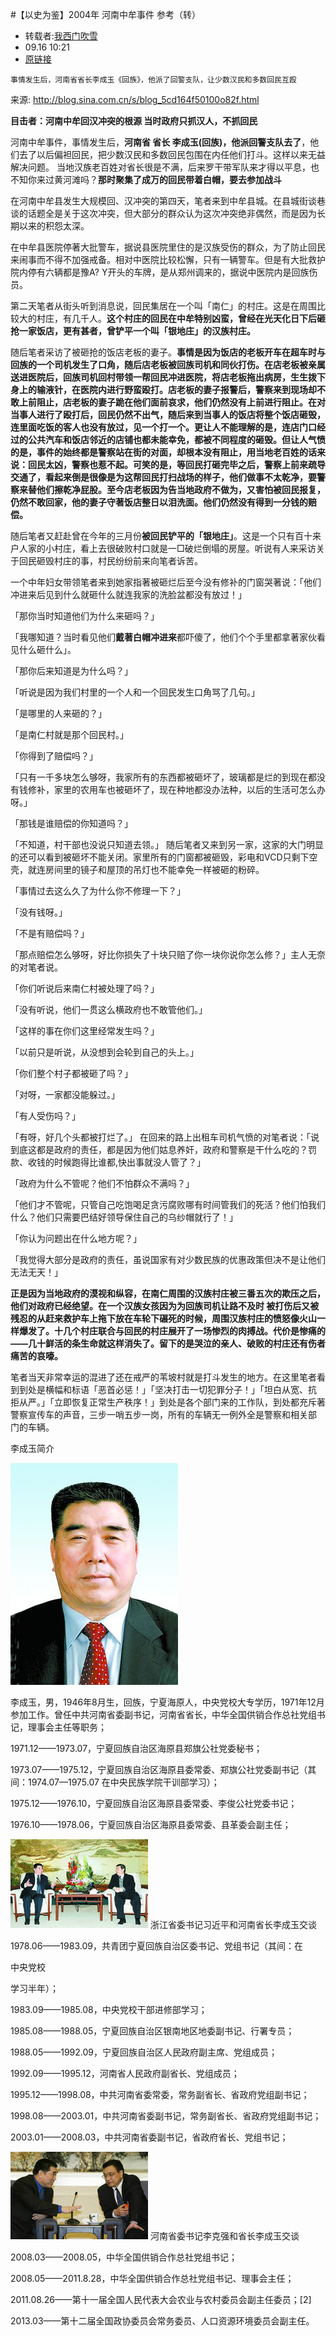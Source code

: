 #【以史为鉴】2004年 河南中牟事件 参考（转）

* 转载者:[我西门吹雪](http://m.weibo.cn/u/5908283106)
* 09.16 10:21
* [原链接](http://blog.sina.com.cn/s/blog_5cd164f50100o82f.html)

`事情发生后，河南省省长李成玉《回族》，他派了回警支队，让少数汉民和多数回民互殴`

来源: http://blog.sina.com.cn/s/blog_5cd164f50100o82f.html

**目击者：河南中牟回汉冲突的根源  当时政府只抓汉人，不抓回民**

河南中牟事件，事情发生后，**河南省 省长 李成玉(回族)，他派回警支队去了**，他们去了以后偏袒回民，把少数汉民和多数回民包围在内任他们打斗。这样以来无益解决问题。 
当地汉族老百姓对省长很是不满，后来罗干带军队来才得以平息，也不知你来过黄河滩吗？**那时聚集了成万的回民带着白帽，要去参加战斗**

在河南中牟县发生大规模回、汉冲突的第四天，笔者来到中牟县城。在县城街谈巷谈的话题全是关于这次冲突，但大部分的群众认为这次冲突绝非偶然，而是因为长期以来的积怨太深。 

在中牟县医院停著大批警车，据说县医院里住的是汉族受伤的群众，为了防止回民来闹事而不得不加强戒备。相对中医院比较松懈，只有一辆警车。但是有大批救护院内停有六辆都是豫A? Y开头的车牌，是从郑州调来的，据说中医院内是回族伤员。 

第二天笔者从街头听到消息说，回民集居在一个叫「南仁」的村庄。这是在周围比较大的村庄，有几千人。**这个村庄的回民在中牟特别凶蛮，曾经在光天化日下后砸抢一家饭店，更有甚者，曾铲平一个叫「银地庄」的汉族村庄。**

随后笔者采访了被砸抢的饭店老板的妻子。**事情是因为饭店的老板开车在超车时与回族的一个司机发生了口角，随后店老板被回族司机和同伙打伤。在店老板被亲属 送进医院后，回族司机回村带领一帮回民冲进医院，将店老板拖出病房，生生拨下身上的输液针，在医院内进行野蛮殴打。店老板的妻子报警后，警察来到现场却不 敢上前阻止，店老板的妻子跪在他们面前哀求，他们仍然没有上前进行阻止。在对当事人进行了殴打后，回民仍然不出气，随后来到当事人的饭店将整个饭店砸毁， 连里面吃饭的客人也没有放过，见一个打一个。更让人不能理解的是，连店门口经过的公共汽车和饭店邻近的店铺也都未能幸免，都被不同程度的砸毁。但让人气愤 的是，事件的始终都是警察站在街的对面，却根本没有阻止，用当地老百姓的话来说：回民太凶，警察也惹不起。可笑的是，等回民打砸完毕之后，警察上前来疏导 交通了，看起来倒是很像是为这帮回民打扫战场的样子，他们做事不太乾净，要警察来替他们擦乾净屁股。至今店老板因为告当地政府不做为，又害怕被回民报复， 仍然不敢回家，他的妻子守著饭店整日以泪洗面。他们仍然没有得到一分钱的赔偿。**

随后笔者又赶赴曾在今年的三月份**被回民铲平的「银地庄」**。这是一个只有百十来户人家的小村庄，看上去很破败村口就是一□破烂倒塌的房屋。听说有人来采访关于回民砸毁村庄的事，村民纷纷前来向笔者诉苦。 

一个中年妇女带领笔者来到她家指著被砸烂后至今没有修补的门窗哭著说：「他们冲进来后见到什么就砸什么就连我家的洗脸盆都没有放过！」 


「那你当时知道他们为什么来砸吗？」 

「我哪知道？当时看见他们**戴著白帽冲进来**都吓傻了，他们个个手里都拿著家伙看见什么砸什么」。 

「那你后来知道是为什么吗？」 

「听说是因为我们村里的一个人和一个回民发生口角骂了几句。」 

「是哪里的人来砸的？」 

「是南仁村就是那个回民村。」 

「你得到了赔偿吗？」 

「只有一千多块怎么够呀，我家所有的东西都被砸坏了，玻璃都是烂的到现在都没有钱修补，家里的农用车也被砸坏了，现在种地都没办法种，以后的生活可怎么办呀。」 

「那钱是谁赔偿的你知道吗？」 

「不知道，村干部也没说只知道去领。」 
随后笔者又来到另一家，这家的大门明显的还可以看到被砸坏不能关闭。家里所有的门窗都被砸毁，彩电和VCD只剩下空壳，就连房间里的镜子和屋顶的吊灯也不能幸免一样被砸的粉碎。 


「事情过去这么久了为什么你不修理一下？」 

「没有钱呀。」 

「不是有赔偿吗？」 

「那点赔偿怎么够呀，好比你损失了十块只赔了你一块你说你怎么修？」主人无奈的对笔者说。 

「你们听说后来南仁村被处理了吗？」 

「没有听说，他们一贯这么横政府也不敢管他们。」 

「这样的事在你们这里经常发生吗？」 

「以前只是听说，从没想到会轮到自己的头上。」 

「你们整个村子都被砸了吗？」 

「对呀，一家都没能躲过。」 

「有人受伤吗？」 

「有呀，好几个头都被打烂了。」 
在回来的路上出租车司机气愤的对笔者说：「说到底这都是政府的责任，都是因为他们姑息养奸，政府和警察是干什么吃的？罚款、收钱的时候跑得比谁都,快出事就没人管了？」 

「政府为什么不管呢？他们不怕群众不满吗？」 

「他们才不管呢，只管自己吃饱喝足贪污腐败哪有时间管我们的死活？他们怕我们什么？他们只需要巴结好领导保住自己的乌纱帽就行了！」 

「你认为问题出在什么地方呢？」 

「我觉得大部分是政府的责任，虽说国家有对少数民族的优惠政策但决不是让他们无法无天！」 

**正是因为当地政府的漠视和纵容，在南仁周围的汉族村庄被三番五次的欺压之后，他们对政府已经绝望。在一个汉族女孩因为为回族司机让路不及时 被打伤后又被残忍的从赶来救护车上拖下放在车轮下碾死的时候，周围汉族村庄的愤怒像火山一样爆发了。十几个村庄联合与回民的村庄展开了一场惨烈的肉搏战。代价是惨痛的 ——几十鲜活的条生命就这样消失了。留下的是哭泣的亲人、破败的村庄还有伤者痛苦的哀嚎。** 

笔者当天非常幸运的混进了还在戒严的苇坡村就是打斗发生的地方。在这里笔者看到到处是横幅和标语「恶首必惩！」「坚决打击一切犯罪分子！」「坦白从宽、抗 拒从严。」「立即恢复正常生产秩序！」到处是各个部门来的工作队，到处都充斥著警察宣传车的声音，三步一哨五步一岗，所有的车辆无一例外全是警察和相关部 门的车辆。 

李成玉简介

![](imgs/01.jpg)

李成玉，男，1946年8月生，回族，宁夏海原人，中央党校大专学历，1971年12月参加工作。曾任中共河南省委副书记，河南省省长，中华全国供销合作总社党组书记，理事会主任等职务； 



1971.12——1973.07，宁夏回族自治区海原县郑旗公社党委秘书；

1973.07——1975.12，宁夏回族自治区海原县委常委、郑旗公社党委副书记（其间：1974.07—1975.07 在中央民族学院干训部学习）；

1975.12——1976.10，宁夏回族自治区海原县委常委、李俊公社党委书记；

1976.10——1978.06，宁夏回族自治区海原县委常委、县革委会副主任；

![](imgs/02.jpg)
浙江省委书记习近平和河南省长李成玉交谈

1978.06——1983.09，共青团宁夏回族自治区委书记、党组书记（其间：在

中央党校

学习半年）；

1983.09——1985.08，中央党校干部进修部学习；

1985.08——1988.05，宁夏回族自治区银南地区地委副书记、行署专员；

1988.05——1992.09，宁夏回族自治区人民政府副主席、党组成员；

1992.09——1995.12，河南省人民政府副省长、党组成员；

1995.12——1998.08，中共河南省委常委，常务副省长、省政府党组副书记；

1998.08——2003.01，中共河南省委副书记，常务副省长、省政府党组副书记；

2003.01——2008.03，中共河南省委副书记，省政府省长、党组书记；

![](imgs/03.jpg)
河南省委书记李克强和省长李成玉交谈

2008.03——2008.05，中华全国供销合作总社党组书记；

2008.05——2011.8.28，中华全国供销合作总社党组书记、理事会主任；

2011.08.26——第十一届全国人民代表大会农业与农村委员会副主任委员；[2]

2013.03——第十二届全国政协委员会常务委员、人口资源环境委员会副主任。
